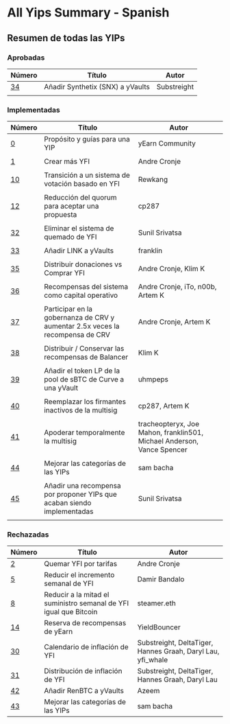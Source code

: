 # All Yips Summary - Spanish

## Resumen de todas las YIPs

### Aprobadas

| Número | Título                           | Autor       |
| ------ | -------------------------------- | ----------- |
| [34](https://docs.yearn.finance/v/spanish/yips/yip-34-spanish)     | Añadir Synthetix (SNX) a yVaults | Substreight |
|        |                                  |             |

### Implementadas

| Número | Título                                                                        | Autor                                                                  |
| ------ | ----------------------------------------------------------------------------- | ---------------------------------------------------------------------- |
| [0](https://docs.yearn.finance/v/spanish/yips/yip-0-spanish)      | Propósito y guías para una YIP                                                | yEarn Community                                                        |
|        |                                                                               |                                                                        |
| [1](https://docs.yearn.finance/v/spanish/yips/yip-1-spanish)      | Crear más YFI                                                                 | Andre Cronje                                                           |
|        |                                                                               |                                                                        |
| [10](https://docs.yearn.finance/v/spanish/yips/yip-10-spanish)     | Transición a un sistema de votación basado en YFI                             | Rewkang                                                                |
|        |                                                                               |                                                                        |
| [12](https://docs.yearn.finance/v/spanish/yips/yip-12-spanish)     | Reducción del quorum para aceptar una propuesta                               | cp287                                                                  |
|        |                                                                               |                                                                        |
| [32](https://docs.yearn.finance/v/spanish/yips/yip-32-spanish)     | Eliminar el sistema de quemado de YFI                                         | Sunil Srivatsa                                                         |
|        |                                                                               |                                                                        |
| [33](https://docs.yearn.finance/v/spanish/yips/yip-33-spanish)     | Añadir LINK a yVaults                                                         | franklin                                                               |
|        |                                                                               |                                                                        |
| [35](https://docs.yearn.finance/v/spanish/yips/yip-35-spanish)     | Distribuir donaciones vs Comprar YFI                                          | Andre Cronje, Klim K                                                   |
|        |                                                                               |                                                                        |
| [36](https://docs.yearn.finance/v/spanish/yips/yip-36-spanish)     | Recompensas del sistema como capital operativo                                | Andre Cronje, iTo, n00b, Artem K                                       |
|        |                                                                               |                                                                        |
| [37](https://docs.yearn.finance/v/spanish/yips/yip-37-spanish)     | Participar en la gobernanza de CRV y aumentar 2.5x veces la recompensa de CRV | Andre Cronje, Artem K                                                  |
|        |                                                                               |                                                                        |
| [38](https://docs.yearn.finance/v/spanish/yips/yip-38-spanish)     | Distribuir / Conservar las recompensas de Balancer                            | Klim K                                                                 |
|        |                                                                               |                                                                        |
| [39](https://docs.yearn.finance/v/spanish/yips/yip-39-spanish)     | Añadir el token LP de la pool de sBTC de Curve a una yVault                   | uhmpeps                                                                |
|        |                                                                               |                                                                        |
| [40](https://docs.yearn.finance/v/spanish/yips/yip-40-spanish)     | Reemplazar los firmantes inactivos de la multisig                             | cp287, Artem K                                                         |
|        |                                                                               |                                                                        |
| [41](https://docs.yearn.finance/v/spanish/yips/yip-41-spanish)     | Apoderar temporalmente la multisig                                            | tracheopteryx, Joe Mahon, franklin501, Michael Anderson, Vance Spencer |
|        |                                                                               |                                                                        |
| [44](https://docs.yearn.finance/v/spanish/yips/yip-44-spanish)     | Mejorar las categorías de las YIPs                                            | sam bacha                                                              |
|        |                                                                               |                                                                        |
| [45](https://docs.yearn.finance/v/spanish/yips/yip-45-spanish)     | Añadir una recompensa por proponer YIPs que acaban siendo implementadas       | Sunil Srivatsa                                                         |
|        |                                                                               |                                                                        |

### Rechazadas

| Número | Título                                                            | Autor                                                       |
| ------ | ----------------------------------------------------------------- | ----------------------------------------------------------- |
| [2](https://docs.yearn.finance/v/spanish/yips/yip-2-spanish)      | Quemar YFI por tarifas                                            | Andre Cronje                                                |
| [5](https://docs.yearn.finance/v/spanish/yips/yip-5-spanish)      | Reducir el incremento semanal de YFI                              | Damir Bandalo                                               |
| [8](https://docs.yearn.finance/v/spanish/yips/yip-8-spanish)      | Reducir a la mitad el suministro semanal de YFI igual que Bitcoin | steamer.eth                                                 |
| [14](https://docs.yearn.finance/v/spanish/yips/yip-14-spanish)     | Reserva de recompensas de yEarn                                   | YieldBouncer                                                |
| [30](https://docs.yearn.finance/v/spanish/yips/yip-30-spanish)     | Calendario de inflación de YFI                                    | Substreight, DeltaTiger, Hannes Graah, Daryl Lau, yfi_whale |
| [31](https://docs.yearn.finance/v/spanish/yips/yip-31-spanish)     | Distribución de inflación de YFI                                  | Substreight, DeltaTiger, Hannes Graah, Daryl Lau            |
| [42](https://docs.yearn.finance/v/spanish/yips/yip-42-spanish)     | Añadir RenBTC a yVaults                                           | Azeem                                                       |
| [43](https://docs.yearn.finance/v/spanish/yips/yip-43-spanish)     | Mejorar las categorías de las YIPs                                | sam bacha                                                   |
